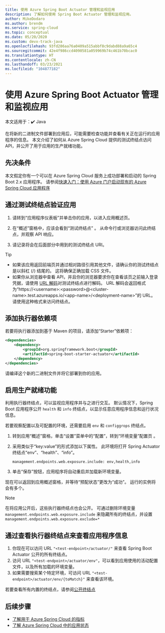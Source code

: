 ```yaml
---
title: 使用 Azure Spring Boot Actuator 管理和监视应用
description: 了解如何使用 Spring Boot Actuator 管理和监视应用。
author: MikeDodaro
ms.author: brendm
ms.service: spring-cloud
ms.topic: conceptual
ms.date: 05/20/2020
ms.custom: devx-track-java
ms.openlocfilehash: 93fd286aa76a0409a515abbf8c9dabd88a9a65c4
ms.sourcegitcommit: 42e4f986ccd4090581a059969b74c461b70bcac0
ms.translationtype: HT
ms.contentlocale: zh-CN
ms.lasthandoff: 03/23/2021
ms.locfileid: "104877182"
---
```

# <a name="manage-and-monitor-app-with-azure-spring-boot-actuator"></a>使用 Azure Spring Boot Actuator 管理和监视应用

本文适用于：✔️ Java

在将新的二进制文件部署到应用后，可能需要检查功能并查看有关正在运行的应用程序的信息。 本文介绍了如何从 Azure Spring Cloud 提供的测试终结点访问 API，并公开了用于应用的生产就绪功能。

## <a name="prerequisites"></a>先决条件
本文假定你有一个可以在 Azure Spring Cloud 服务上成功部署和启动的 Spring Boot 2.x 应用程序。  请参阅[快速入门：使用 Azure 门户启动现有的 Azure Spring Cloud 应用程序](spring-cloud-quickstart.md)

## <a name="verify-app-through-test-endpoint"></a>通过测试终结点验证应用
1. 请转到“应用程序仪表板”并单击你的应用，以进入应用概述页。

1. 在“概述”窗格中，应该会看到“测试终结点” 。  从命令行或浏览器访问此终结点，并观察 API 响应。

1. 请记录将会在后面部分中用到的测试终结点 URI。

>[!TIP]
> * 如果该应用返回前端页并通过相对路径引用其他文件，请确认你的测试终结点是以斜杠 (/) 结尾的。 这将确保正确加载 CSS 文件。
> * 如果你从浏览器中查看 API，并且你的浏览器要求你在查看该页之前输入登录凭据，请使用 [URL 解码](https://www.urldecoder.org/)对测试终结点进行解码。 URL 解码会返回格式为“https://\<username>:\<password>@\<cluster-name>.test.azureapps.io/\<app-name>/\<deployment-name>”的 URL。  请使用这种格式来访问终结点。

## <a name="add-actuator-dependency"></a>添加执行器依赖项

若要将执行器添加到基于 Maven 的项目，请添加“Starter”依赖项：

```xml
<dependencies>
    <dependency>
        <groupId>org.springframework.boot</groupId>
        <artifactId>spring-boot-starter-actuator</artifactId>
    </dependency>
</dependencies>
```

请编译这个新的二进制文件并将它部署到你的应用。

## <a name="enable-production-ready-features"></a>启用生产就绪功能
利用执行器终结点，可以监视应用程序并与之进行交互。 默认情况下，Spring Boot 应用程序公开 `health` 和 `info` 终结点，以显示任意应用程序信息和运行状况信息。

若要观察配置以及可配置的环境，还需要启用 `env` 和 `configgrops` 终结点。

1. 转到应用“概述”窗格，单击“设置”菜单中的“配置”，转到“环境变量”配置页  。
1. 采用类似于“key:value”的形式添加以下属性。 此环境将打开 Spring Actuator 终结点“env”、“health”、“info”。

   ```
   management.endpoints.web.exposure.include: env,health,info
   ```
1. 单击“保存”按钮，应用程序将自动重启并加载新环境变量。

现在可以返回到应用概述窗格，并等待“预配状态”更改为“成功”。  运行的实例将会有多个。

> [!Note] 
> 在将应用公开后，这些执行器终结点也会公开。 可通过删除环境变量 `management.endpoints.web.exposure.include` 来隐藏所有的终结点，并设置 `management.endpoints.web.exposure.exclude=*`

## <a name="view-the-actuator-endpoint-to-view-application-information"></a>通过查看执行器终结点来查看应用程序信息
1. 你现在可以访问 URL `"<test-endpoint>/actuator/"` 来查看 Spring Boot Actuator 公开的所有终结点。
1. 访问 URL `"<test-endpoint>/actuator/env"`，可以看到应用使用的活动配置文件，以及所有加载的环境变量。
1. 如果需要搜索某个特定环境，可访问 URL `"<test-endpoint>/actuator/env/{toMatch}"` 来查看该环境。

若要查看所有内置的终结点，请参阅[公开终结点](https://docs.spring.io/spring-boot/docs/current/reference/html/production-ready-features.html#production-ready-endpoints-exposing-endpoints)

## <a name="next-steps"></a>后续步骤

* [了解用于 Azure Spring Cloud 的指标](spring-cloud-concept-metrics.md)
* [了解 Azure Spring Cloud 中的应用状态](spring-cloud-concept-app-status.md)

